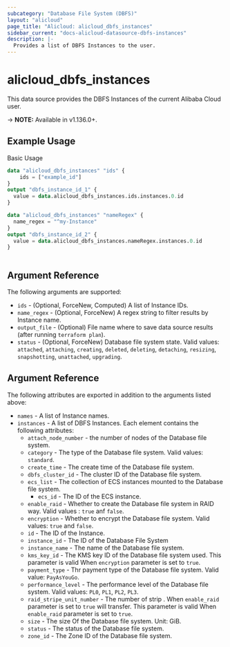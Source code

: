 ```yaml
---
subcategory: "Database File System (DBFS)"
layout: "alicloud"
page_title: "Alicloud: alicloud_dbfs_instances"
sidebar_current: "docs-alicloud-datasource-dbfs-instances"
description: |-
  Provides a list of DBFS Instances to the user.
---
```


# alicloud\_dbfs\_instances

This data source provides the DBFS Instances of the current Alibaba Cloud user.

-> **NOTE:** Available in v1.136.0+.

## Example Usage

Basic Usage

```terraform
data "alicloud_dbfs_instances" "ids" {
	ids = ["example_id"]
}
output "dbfs_instance_id_1" {
  value = data.alicloud_dbfs_instances.ids.instances.0.id
}

data "alicloud_dbfs_instances" "nameRegex" {
  name_regex = "^my-Instance"
}
output "dbfs_instance_id_2" {
  value = data.alicloud_dbfs_instances.nameRegex.instances.0.id
}
            
```

## Argument Reference

The following arguments are supported:

* `ids` - (Optional, ForceNew, Computed)  A list of Instance IDs.
* `name_regex` - (Optional, ForceNew) A regex string to filter results by Instance name.
* `output_file` - (Optional) File name where to save data source results (after running `terraform plan`).
* `status` - (Optional, ForceNew) Database file system state. Valid values: `attached`, `attaching`, `creating`, `deleted`, `deleting`, `detaching`, `resizing`, `snapshotting`, `unattached`, `upgrading`.

## Argument Reference

The following attributes are exported in addition to the arguments listed above:

* `names` - A list of Instance names.
* `instances` - A list of DBFS Instances. Each element contains the following attributes:
    * `attach_node_number` - the number of nodes of the Database file system.
    * `category` -  The type of the Database file system. Valid values: `standard`.
    * `create_time` - The create time of the Database file system.
    * `dbfs_cluster_id` - The cluster ID of the Database file system.
    * `ecs_list` - The collection of ECS instances mounted to the Database file system.
        * `ecs_id` - The ID of the ECS instance.
    * `enable_raid` - Whether to create the Database file system in RAID way. Valid values : `true` anf `false`. 
    * `encryption` - Whether to encrypt the Database file system. Valid values: `true` and `false`.
    * `id` - The ID of the Instance.
    * `instance_id` -  The ID of the Database File System
    * `instance_name` - The name of the Database file system.
    * `kms_key_id` - The KMS key ID of the Database file system used. This parameter is valid When `encryption` parameter is set to `true`.
    * `payment_type` - Thr payment type of the Database file system. Valid value: `PayAsYouGo`.
    * `performance_level` - The performance level of the Database file system. Valid values: `PL0`, `PL1`, `PL2`, `PL3`.
    * `raid_stripe_unit_number` - The number of strip . When `enable_raid` parameter is set to `true` will transfer. This parameter is valid When `enable_raid` parameter is set to `true`.
    * `size` - The size Of the Database file system. Unit: GiB.
    * `status` - The status of the Database file system.
    * `zone_id` - The Zone ID of the Database file system.